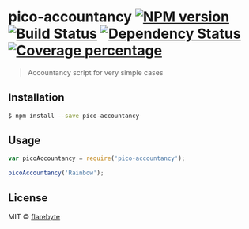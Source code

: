 # pico-accountancy [![NPM version][npm-image]][npm-url] [![Build Status][travis-image]][travis-url] [![Dependency Status][daviddm-image]][daviddm-url] [![Coverage percentage][coveralls-image]][coveralls-url]
> Accountancy script for very simple cases

## Installation

```sh
$ npm install --save pico-accountancy
```

## Usage

```js
var picoAccountancy = require('pico-accountancy');

picoAccountancy('Rainbow');
```
## License

MIT © [flarebyte](https://github.com/flarebyte)


[npm-image]: https://badge.fury.io/js/pico-accountancy.svg
[npm-url]: https://npmjs.org/package/pico-accountancy
[travis-image]: https://travis-ci.org/flarebyte/pico-accountancy.svg?branch=master
[travis-url]: https://travis-ci.org/flarebyte/pico-accountancy
[daviddm-image]: https://david-dm.org/flarebyte/pico-accountancy.svg?theme=shields.io
[daviddm-url]: https://david-dm.org/flarebyte/pico-accountancy
[coveralls-image]: https://coveralls.io/repos/flarebyte/pico-accountancy/badge.svg
[coveralls-url]: https://coveralls.io/r/flarebyte/pico-accountancy
